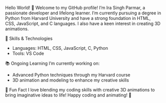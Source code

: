 Hello World! 🌟
Welcome to my GitHub profile! I’m Ira Singh Parmar, a passionate developer and lifelong learner. I’m currently pursuing a degree in Python from Harvard University and have a strong foundation in HTML, CSS, JavaScript, and C languages. I also have a keen interest in creating 3D animations.

🔧 Skills & Technologies
  - Languages: HTML, CSS, JavaScript, C, Python
  - Tools: VS Code
  
📚 Ongoing Learning
  I’m currently working on:
  - Advanced Python techniques through my Harvard course
  - 3D animation and modeling to enhance my creative skills

🧩 Fun Fact
I love blending my coding skills with creative 3D animations to bring imaginative ideas to life!
Happy coding and animating! 🎉
